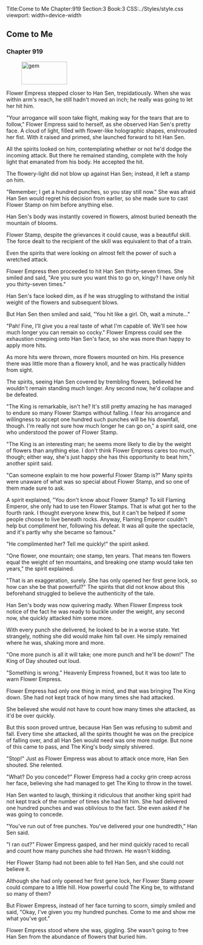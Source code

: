 Title:Come to Me 
Chapter:919 
Section:3 
Book:3 
CSS:../Styles/style.css 
viewport: width=device-width
  
## Come to Me
### Chapter 919 
<figure>
	<img src="../Images/gem.gif" alt="gem" id="gem" width="120" height="60" />
</figure>
  

  
  Flower Empress stepped closer to Han Sen, trepidatiously. When she was within arm's reach, he still hadn't moved an inch; he really was going to let her hit him.

"Your arrogance will soon take flight, making way for the tears that are to follow," Flower Empress said to herself, as she observed Han Sen's pretty face. A cloud of light, filled with flower-like holographic shapes, enshrouded her fist. With it raised and primed, she launched forward to hit Han Sen.

All the spirits looked on him, contemplating whether or not he'd dodge the incoming attack. But there he remained standing, complete with the holy light that emanated from his body. He accepted the hit.

The flowery-light did not blow up against Han Sen; instead, it left a stamp on him.

"Remember; I get a hundred punches, so you stay still now." She was afraid Han Sen would regret his decision from earlier, so she made sure to cast Flower Stamp on him before anything else.

Han Sen's body was instantly covered in flowers, almost buried beneath the mountain of blooms.

Flower Stamp, despite the grievances it could cause, was a beautiful skill. The force dealt to the recipient of the skill was equivalent to that of a train.

Even the spirits that were looking on almost felt the power of such a wretched attack.

Flower Empress then proceeded to hit Han Sen thirty-seven times. She smiled and said, "Are you sure you want this to go on, kingy? I have only hit you thirty-seven times."

Han Sen's face looked dim, as if he was struggling to withstand the initial weight of the flowers and subsequent blows.

But Han Sen then smiled and said, "You hit like a girl. Oh, wait a minute..."

"Pah! Fine, I'll give you a real taste of what I'm capable of. We'll see how much longer you can remain so cocky." Flower Empress could see the exhaustion creeping onto Han Sen's face, so she was more than happy to apply more hits.

As more hits were thrown, more flowers mounted on him. His presence there was little more than a flowery knoll, and he was practically hidden from sight.

The spirits, seeing Han Sen covered by trembling flowers, believed he wouldn't remain standing much longer. Any second now, he'd collapse and be defeated.

"The King is remarkable, isn't he? It's still pretty amazing he has managed to endure so many Flower Stamps without falling. I fear his arrogance and willingness to accept one hundred such punches will be his downfall, though. I'm really not sure how much longer he can go on," a spirit said, one who understood the power of Flower Stamp.

"The King is an interesting man; he seems more likely to die by the weight of flowers than anything else. I don't think Flower Empress cares too much, though; either way, she's just happy she has this opportunity to beat him," another spirit said.

"Can someone explain to me how powerful Flower Stamp is?" Many spirits were unaware of what was so special about Flower Stamp, and so one of them made sure to ask.

A spirit explained, "You don't know about Flower Stamp? To kill Flaming Emperor, she only had to use ten Flower Stamps. That is what got her to the fourth rank. I thought everyone knew this, but it can't be helped if some people choose to live beneath rocks. Anyway, Flaming Emperor couldn't help but compliment her, following his defeat. It was all quite the spectacle, and it's partly why she became so famous."

"He complimented her? Tell me quickly!" the spirit asked.

"One flower, one mountain; one stamp, ten years. That means ten flowers equal the weight of ten mountains, and breaking one stamp would take ten years," the spirit explained.

"That is an exaggeration, surely. She has only opened her first gene lock, so how can she be that powerful?" The spirits that did not know about this beforehand struggled to believe the authenticity of the tale.

Han Sen's body was now quivering madly. When Flower Empress took notice of the fact he was ready to buckle under the weight, any second now, she quickly attacked him some more.

With every punch she delivered, he looked to be in a worse state. Yet strangely, nothing she did would make him fall over. He simply remained where he was, shaking more and more.

"One more punch is all it will take; one more punch and he'll be down!" The King of Day shouted out loud.

"Something is wrong." Heavenly Empress frowned, but it was too late to warn Flower Empress.

Flower Empress had only one thing in mind, and that was bringing The King down. She had not kept track of how many times she had attacked.

She believed she would not have to count how many times she attacked, as it'd be over quickly.

But this soon proved untrue, because Han Sen was refusing to submit and fall. Every time she attacked, all the spirits thought he was on the precipice of falling over, and all Han Sen would need was one more nudge. But none of this came to pass, and The King's body simply shivered.

"Stop!" Just as Flower Empress was about to attack once more, Han Sen shouted. She relented.

"What? Do you concede?" Flower Empress had a cocky grin creep across her face, believing she had managed to get The King to throw in the towel.

Han Sen wanted to laugh, thinking it ridiculous that another king spirit had not kept track of the number of times she had hit him. She had delivered one hundred punches and was oblivious to the fact. She even asked if he was going to concede.

"You've run out of free punches. You've delivered your one hundredth," Han Sen said.

"I ran out?" Flower Empress gasped, and her mind quickly raced to recall and count how many punches she had thrown. He wasn't kidding.

Her Flower Stamp had not been able to fell Han Sen, and she could not believe it.

Although she had only opened her first gene lock, her Flower Stamp power could compare to a little hill. How powerful could The King be, to withstand so many of them?

But Flower Empress, instead of her face turning to scorn, simply smiled and said, "Okay, I've given you my hundred punches. Come to me and show me what you've got."

Flower Empress stood where she was, giggling. She wasn't going to free Han Sen from the abundance of flowers that buried him.
